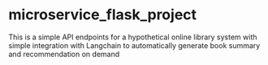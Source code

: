 # microservice_flask_project
This is a simple API endpoints for a hypothetical online library system with simple integration with Langchain to automatically generate book summary and recommendation on demand
